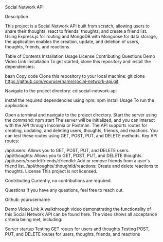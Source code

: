 Social Network API

Description

This project is a Social Network API built from scratch, allowing users to share their thoughts, react to friends' thoughts, and create a friend list. Using Express.js for routing and MongoDB with Mongoose for data storage, the application enables the creation, update, and deletion of users, thoughts, friends, and reactions.

Table of Contents
Installation
Usage
License
Contributing
Questions
Demo Video Link
Installation
To get started, clone this repository and install the dependencies:

bash
Copy code
Clone this repository to your local machine:
git clone https://github.com/yourusername/social-network-api.git

Navigate to the project directory:
cd social-network-api

Install the required dependencies using npm:
npm install
Usage
To run the application:

Open a terminal and navigate to the project directory.
Start the server using the command: npm start
The server will be initialized, and you can interact with the API through Insomnia or Postman.
The API supports routes for creating, updating, and deleting users, thoughts, friends, and reactions. You can test these routes using GET, POST, PUT, and DELETE methods.
Key API routes:

/api/users: Allows you to GET, POST, PUT, and DELETE users.
/api/thoughts: Allows you to GET, POST, PUT, and DELETE thoughts.
/api/users/:userId/friends/:friendId: Add or remove friends from a user's friend list.
/api/thoughts/:thoughtId/reactions: Create and delete reactions to thoughts.
License
This project is not licensed.

Contributing
Currently, no contributions are required.

Questions
If you have any questions, feel free to reach out.

Github: yourusername

Demo Video Link
A walkthrough video demonstrating the functionality of this Social Network API can be found here. The video shows all acceptance criteria being met, including:

Server startup
Testing GET routes for users and thoughts
Testing POST, PUT, and DELETE routes for users, thoughts, friends, and reactions





